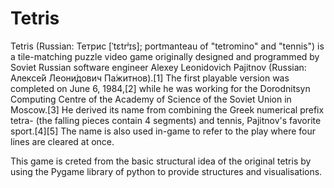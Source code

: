 # Tetris
Tetris (Russian: Тетрис [ˈtɛtrʲɪs]; portmanteau of "tetromino" and "tennis") is a tile-matching puzzle video game originally designed and programmed by Soviet Russian software engineer Alexey Leonidovich Pajitnov (Russian: Алексе́й Леони́дович Па́житнов).[1] The first playable version was completed on June 6, 1984,[2] while he was working for the Dorodnitsyn Computing Centre of the Academy of Science of the Soviet Union in Moscow.[3] He derived its name from combining the Greek numerical prefix tetra- (the falling pieces contain 4 segments) and tennis, Pajitnov's favorite sport.[4][5] The name is also used in-game to refer to the play where four lines are cleared at once.

This game is creted from the basic structural idea of the original tetris by using the Pygame library of python to provide structures and visualisations. 
